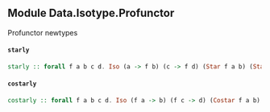 ## Module Data.Isotype.Profunctor

Profunctor newtypes

#### `starly`

``` purescript
starly :: forall f a b c d. Iso (a -> f b) (c -> f d) (Star f a b) (Star f c d)
```

#### `costarly`

``` purescript
costarly :: forall f a b c d. Iso (f a -> b) (f c -> d) (Costar f a b) (Costar f c d)
```



